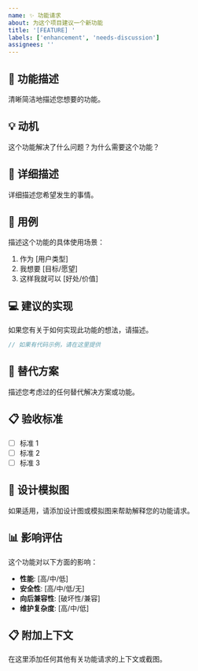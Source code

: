 ```yaml
---
name: ✨ 功能请求
about: 为这个项目建议一个新功能
title: '[FEATURE] '
labels: ['enhancement', 'needs-discussion']
assignees: ''
---
```


## 🚀 功能描述

清晰简洁地描述您想要的功能。

## 💡 动机

这个功能解决了什么问题？为什么需要这个功能？

## 📝 详细描述

详细描述您希望发生的事情。

## 🎯 用例

描述这个功能的具体使用场景：

1. 作为 [用户类型]
2. 我想要 [目标/愿望]
3. 这样我就可以 [好处/价值]

## 💻 建议的实现

如果您有关于如何实现此功能的想法，请描述。

```java
// 如果有代码示例，请在这里提供
```

## 🔄 替代方案

描述您考虑过的任何替代解决方案或功能。

## 📋 验收标准

- [ ] 标准 1
- [ ] 标准 2
- [ ] 标准 3

## 🎨 设计模拟图

如果适用，请添加设计图或模拟图来帮助解释您的功能请求。

## 📊 影响评估

这个功能对以下方面的影响：

- **性能**: [高/中/低]
- **安全性**: [高/中/低/无]
- **向后兼容性**: [破坏性/兼容]
- **维护复杂度**: [高/中/低]

## 📋 附加上下文

在这里添加任何其他有关功能请求的上下文或截图。
